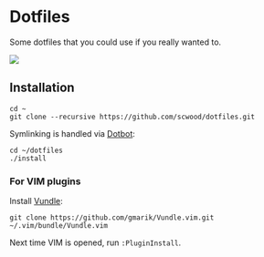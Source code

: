 # Dotfiles

Some dotfiles that you could use if you really wanted to.

![](https://cloud.githubusercontent.com/assets/9126138/5552448/647c8800-8bbb-11e4-8157-44ada7e00cb9.png)

## Installation

```
cd ~
git clone --recursive https://github.com/scwood/dotfiles.git
```

Symlinking is handled via [Dotbot](https://github.com/anishathalye/dotbot):
  
```
cd ~/dotfiles
./install
```

### For VIM plugins

Install [Vundle](https://github.com/gmarik/Vundle.vim):

```
git clone https://github.com/gmarik/Vundle.vim.git ~/.vim/bundle/Vundle.vim
```

Next time VIM is opened, run `:PluginInstall`.
